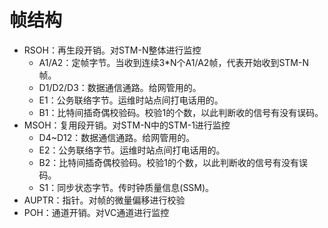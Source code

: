 # 帧结构

* RSOH：再生段开销。对STM-N整体进行监控
  * A1/A2：定帧字节。当收到连续3\*N个A1/A2帧，代表开始收到STM-N帧。
  * D1/D2/D3：数据通信通路。给网管用的。
  * E1：公务联络字节。运维时站点间打电话用的。
  * B1：比特间插奇偶校验码。校验1的个数，以此判断收的信号有没有误码。
* MSOH：复用段开销。对STM-N中的STM-1进行监控
  * D4~D12：数据通信通路。给网管用的。
  * E2：公务联络字节。运维时站点间打电话用的。
  * B2：比特间插奇偶校验码。校验1的个数，以此判断收的信号有没有误码。
  * S1：同步状态字节。传时钟质量信息\(SSM\)。
* AUPTR：指针。对帧的微量偏移进行校验
* POH：通道开销。对VC通道进行监控



